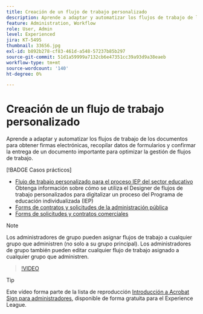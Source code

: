 ```yaml
---
title: Creación de un flujo de trabajo personalizado
description: Aprende a adaptar y automatizar los flujos de trabajo de los documentos para obtener rápidamente firmas electrónicas y recopilar datos de formularios
feature: Administration, Workflow
role: User, Admin
level: Experienced
jira: KT-5495
thumbnail: 33656.jpg
exl-id: b892b278-cf83-461d-a548-57237b85b297
source-git-commit: 51d1a59999a7132cb6e47351cc39a93d9a38eaeb
workflow-type: tm+mt
source-wordcount: '140'
ht-degree: 0%

---
```


# Creación de un flujo de trabajo personalizado

Aprende a adaptar y automatizar los flujos de trabajo de los documentos para obtener firmas electrónicas, recopilar datos de formularios y confirmar la entrega de un documento importante para optimizar la gestión de flujos de trabajo.

[!BADGE Casos prácticos]

* [Flujo de trabajo personalizado para el proceso IEP del sector educativo](https://experienceleague.adobe.com/docs/document-cloud-learn/sign-learning-hub/expand/recipes/edu/usecase-edu-iep.html?lang=en)
Obtenga información sobre cómo se utiliza el Designer de flujos de trabajo personalizados para digitalizar un proceso del Programa de educación individualizada (IEP)
* [Forms de contratos y solicitudes de la administración pública](https://experienceleague.adobe.com/docs/document-cloud-learn/sign-learning-hub/expand/recipes/gov/usecasegovcontracts.html?lang=en)
* [Forms de solicitudes y contratos comerciales](https://experienceleague.adobe.com/docs/document-cloud-learn/sign-learning-hub/expand/recipes/com/usecasecomcontracts.html?lang=en)

>[!NOTE]
>
>Los administradores de grupo pueden asignar flujos de trabajo a cualquier grupo que administren (no solo a su grupo principal). Los administradores de grupo también pueden editar cualquier flujo de trabajo asignado a cualquier grupo que administren.

>[!VIDEO](https://video.tv.adobe.com/v/33656?quality=12&learn=on&hidetitle=true)

>[!TIP]
>
>Este vídeo forma parte de la lista de reproducción [Introducción a Acrobat Sign para administradores](https://experienceleague.adobe.com/en/playlists/acrobat-sign-get-started-administrators), disponible de forma gratuita para el Experience League.
